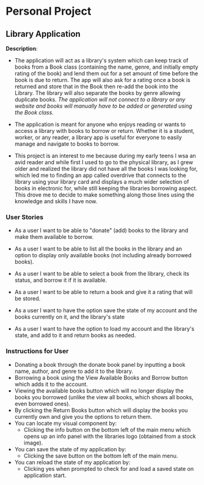 # Personal Project

## Library Application

**Description**:
- The application will act as a library's system which can keep track of books from a 
    Book class (containing the name, genre, and initially empty rating of the book)
    and lend them out for a set amount of time before the book is due to return. The app will also
    ask for a rating once a book is returned and store that in the Book then re-add the book into the Library.
    The library will also separate the books by genre allowing duplicate books. 
    *The application will not connect to a library or any website and books will manually have to be added 
    or generated using the Book class*.


- The application is meant for anyone who enjoys reading or wants to access a library with books to borrow or return. 
Whether it is a student, worker, or any reader, a library app is useful for everyone to easily manage 
and navigate to books to borrow.


- This project is an interest to me because during my early teens I wsa an avid reader and while first I used to go to 
the physical library, as I grew older and realized the library did not have all the books I was looking for, which led 
me to finding an app called overdrive that connects to the library using your library card and displays a much wider 
selection of books in electronic for, while still keeping the libraries borrowing aspect. This drove me to decide to 
make something along those lines using the knowledge and skills I have now.

### User Stories
- As a user I want to be able to "donate" (add) books to the library and make them available to borrow.
- As a user I want to be able to list all the books in the library and an option to display only available books 
(not including already borrowed books).
- As a user I want to be able to select a book from the library, check its status, and borrow it if it is available.
- As a user I want to be able to return a book and give it a rating that will be stored.

- As a user I want to have the option save the state of my account and the books currently on it, and the library's state
- As a user I want to have the option to load my account and the library's state, and
add to it and return books as needed.

  
### Instructions for User
  - Donating a book through the donate book panel by inputting a book name, author, and genre to add it to the library. 
  - Borrowing a book using the View Available Books and Borrow button which adds it to the account.
  - Viewing the available books button which will no longer display the books you borrowed
  (unlike the view all books, which shows all books, even borrowed ones).
  - By clicking the Return Books button which will display the books you currently own and give you the options to return them.
- You can locate my visual component by:
  - Clicking the info button on the bottom left of the main menu which opens up an 
info panel with the libraries logo (obtained from a stock image).
- You can save the state of my application by:
  - Clicking the save button on the bottom left of the main menu. 
- You can reload the state of my application by:
  - Clicking yes when prompted to check for and load a saved state on application start.
